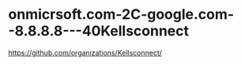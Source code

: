 # onmicrsoft.com-2C-google.com--8.8.8.8---40Kellsconnect
https://github.com/organizations/Kellsconnect/
